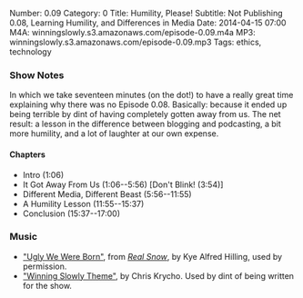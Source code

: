 Number: 0.09
Category: 0
Title: Humility, Please!
Subtitle: Not Publishing 0.08, Learning Humility, and Differences in Media
Date: 2014-04-15 07:00
M4A: winningslowly.s3.amazonaws.com/episode-0.09.m4a
MP3: winningslowly.s3.amazonaws.com/episode-0.09.mp3
Tags: ethics, technology

### Show Notes

In which we take seventeen minutes (on the dot!) to have a really great time
explaining why there was no Episode 0.08. Basically: because it ended up being
terrible by dint of having completely gotten away from us. The net result: a
lesson in the difference between blogging and podcasting, a bit more humility,
and a lot of laughter at our own expense.

#### Chapters

  - Intro (1:06)
  - It Got Away From Us (1:06--5:56) [Don't Blink! (3:54)]
  - Different Media, Different Beast (5:56--11:55)
  - A Humility Lesson (11:55--15:37)
  - Conclusion (15:37--17:00)

### Music

  - ["Ugly We Were Born"](http://kyealfredhillig.bandcamp.com/track/ugly-we-were-born),
    from [_Real Snow_](http://kyealfredhillig.bandcamp.com/album/real-snow), by 
    Kye Alfred Hilling, used by permission.
  - ["Winning Slowly Theme"](https://soundcloud.com/chriskrycho/winning-slowly), 
    by Chris Krycho. Used by dint of being written for the show.
